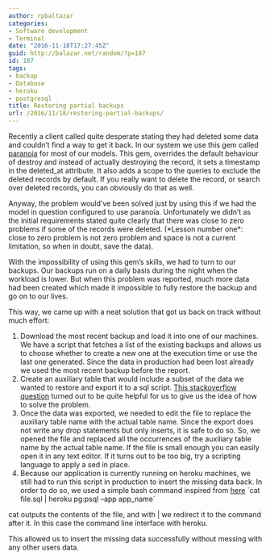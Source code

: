 ```yaml
---
author: rpbaltazar
categories:
- Software development
- Terminal
date: "2016-11-18T17:27:45Z"
guid: http://balazar.net/random/?p=187
id: 187
tags:
- backup
- Database
- heroku
- postgresql
title: Restoring partial backups
url: /2016/11/18/restoring-partial-backups/
---
```

Recently a client called quite desperate stating they had deleted some data and couldn&#8217;t find a way to get it back.
In our system we use this gem called [paranoia](https://github.com/rubysherpas/paranoia) for most of our models. This gem, overrides the default behaviour of destroy and instead of actually destroying the record, it sets a timestamp in the deleted_at attribute. It also adds a scope to the queries to exclude the deleted records by default. If you really want to delete the record, or search over deleted records, you can obviously do that as well.

Anyway, the problem would&#8217;ve been solved just by using this if we had the model in question configured to use paranoia. Unfortunately we didn&#8217;t as the initial requirements stated quite clearly that there was close to zero problems if some of the records were deleted. (\*Lesson number one\*: close to zero problem is not zero problem and space is not a current limitation, so when in doubt, save the data).

With the impossibility of using this gem&#8217;s skills, we had to turn to our backups. Our backups run on a daily basis during the night when the workload is lower. But when this problem was reported, much more data had been created which made it impossible to fully restore the backup and go on to our lives.

This way, we came up with a neat solution that got us back on track without much effort:
1. Download the most recent backup and load it into one of our machines.
We have a script that fetches a list of the existing backups and allows us to choose whether to create a new one at the execution time or use the last one generated. Since the data in production had been lost already we used the most recent backup before the report.
2. Create an auxiliary table that would include a subset of the data we wanted to restore and export it to a sql script.
[This stackoverflow question](http://stackoverflow.com/questions/12815496/export-specific-rows-from-a-postgresql-table-as-insert-sql-script) turned out to be quite helpful for us to give us the idea of how to solve the problem.
3. Once the data was exported, we needed to edit the file to replace the auxiliary table name with the actual table name. Since the export does not write any drop statements but only inserts, it is safe to do so. So, we opened the file and replaced all the occurrences of the auxiliary table name by the actual table name. If the file is small enough you can easily open it in any text editor. If it turns out to be too big, try a scripting language to apply a sed in place.
4. Because our application is currently running on heroku machines, we still had to run this script in production to insert the missing data back. In order to do so, we used a simple bash command inspired from [here](http://stackoverflow.com/questions/15237366/how-to-execute-a-sql-script-on-heroku)
\`cat file.sql | heroku pg:psql &#8211;app app_name\`

cat outputs the contents of the file, and with | we redirect it to the command after it. In this case the command line interface with heroku.

This allowed us to insert the missing data successfully without messing with any other users data.
